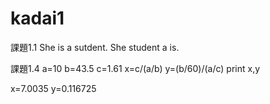 # kadai1

課題1.1
She is a sutdent.
She student a is.

課題1.4
a=10
b=43.5
c=1.61
x=c/(a/b)
y=(b/60)/(a/c)
print x,y

x=7.0035
y=0.116725
